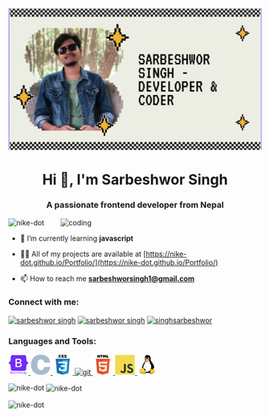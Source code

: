 ![logo](https://github.com/Nike-dot/Nike-dot/blob/main/YouTube-Banner-Sarbeshwor-Singh-Developer-Coder-Youtube-Banner-07-09-2025_08_30_PM.png)
<h1 align="center">Hi 👋, I'm Sarbeshwor Singh</h1>
<h3 align="center">A passionate frontend developer from Nepal</h3>

<img align="right" alt="coding" width="400" src="https://user-images.githubusercontent.com/55389276/140866485-8fb1c876-9a8f-4d6a-98dc-08c4981eaf70.gif">

<p align="left"> <img src="https://komarev.com/ghpvc/?username=nike-dot&label=Profile%20views&color=0e75b6&style=flat" alt="nike-dot" /> </p>

- 🌱 I’m currently learning **javascript**

- 👨‍💻 All of my projects are available at [https://nike-dot.github.io/Portfolio/](https://nike-dot.github.io/Portfolio/)

- 📫 How to reach me **sarbeshworsingh1@gmail.com**

<h3 align="left">Connect with me:</h3>
<p align="left">
<a href="https://linkedin.com/in/sarbeshwor singh" target="blank"><img align="center" src="https://raw.githubusercontent.com/rahuldkjain/github-profile-readme-generator/master/src/images/icons/Social/linked-in-alt.svg" alt="sarbeshwor singh" height="30" width="40" /></a>
<a href="https://fb.com/sarbeshwor singh" target="blank"><img align="center" src="https://raw.githubusercontent.com/rahuldkjain/github-profile-readme-generator/master/src/images/icons/Social/facebook.svg" alt="sarbeshwor singh" height="30" width="40" /></a>
<a href="https://instagram.com/singhsarbeshwor" target="blank"><img align="center" src="https://raw.githubusercontent.com/rahuldkjain/github-profile-readme-generator/master/src/images/icons/Social/instagram.svg" alt="singhsarbeshwor" height="30" width="40" /></a>
</p>

<h3 align="left">Languages and Tools:</h3>
<p align="left"> <a href="https://getbootstrap.com" target="_blank" rel="noreferrer"> <img src="https://raw.githubusercontent.com/devicons/devicon/master/icons/bootstrap/bootstrap-plain-wordmark.svg" alt="bootstrap" width="40" height="40"/> </a> <a href="https://www.cprogramming.com/" target="_blank" rel="noreferrer"> <img src="https://raw.githubusercontent.com/devicons/devicon/master/icons/c/c-original.svg" alt="c" width="40" height="40"/> </a> <a href="https://www.w3schools.com/css/" target="_blank" rel="noreferrer"> <img src="https://raw.githubusercontent.com/devicons/devicon/master/icons/css3/css3-original-wordmark.svg" alt="css3" width="40" height="40"/> </a> <a href="https://git-scm.com/" target="_blank" rel="noreferrer"> <img src="https://www.vectorlogo.zone/logos/git-scm/git-scm-icon.svg" alt="git" width="40" height="40"/> </a> <a href="https://www.w3.org/html/" target="_blank" rel="noreferrer"> <img src="https://raw.githubusercontent.com/devicons/devicon/master/icons/html5/html5-original-wordmark.svg" alt="html5" width="40" height="40"/> </a> <a href="https://developer.mozilla.org/en-US/docs/Web/JavaScript" target="_blank" rel="noreferrer"> <img src="https://raw.githubusercontent.com/devicons/devicon/master/icons/javascript/javascript-original.svg" alt="javascript" width="40" height="40"/> </a> <a href="https://www.linux.org/" target="_blank" rel="noreferrer"> <img src="https://raw.githubusercontent.com/devicons/devicon/master/icons/linux/linux-original.svg" alt="linux" width="40" height="40"/> </a> </p>

<p><img align="left" src="https://github-readme-stats.vercel.app/api/top-langs?username=nike-dot&show_icons=true&locale=en&layout=compact" alt="nike-dot" /></p>

<p>&nbsp;<img align="center" src="https://github-readme-stats.vercel.app/api?username=nike-dot&show_icons=true&locale=en" alt="nike-dot" /></p>

<p><img align="center" src="https://github-readme-streak-stats.herokuapp.com/?user=nike-dot&" alt="nike-dot" /></p>

<!--
**Nike-dot/Nike-dot** is a ✨ _special_ ✨ repository because its `README.md` (this file) appears on your GitHub profile.

Here are some ideas to get you started:

- 🔭 I’m currently working on ...
- 🌱 I’m currently learning ...
- 👯 I’m looking to collaborate on ...
- 🤔 I’m looking for help with ...
- 💬 Ask me about ...
- 📫 How to reach me: ...
- 😄 Pronouns: ...
- ⚡ Fun fact: ...
-->
